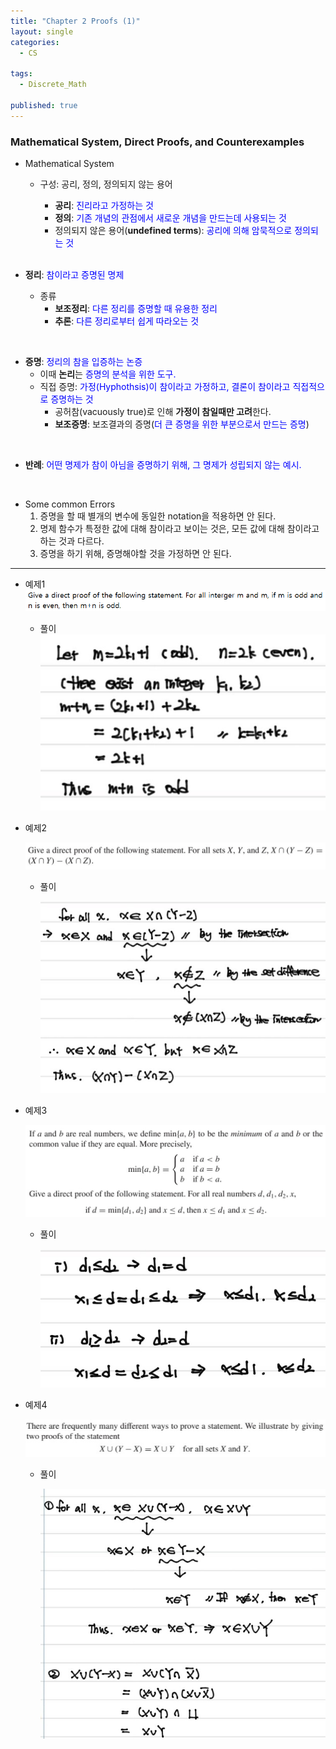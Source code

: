 ```yaml
---
title: "Chapter 2 Proofs (1)"
layout: single
categories:
  - CS

tags:
  - Discrete_Math

published: true
---
```


### Mathematical System, Direct Proofs, and Counterexamples

- Mathematical System

  - 구성: 공리, 정의, 정의되지 않는 용어

    - **공리**: <span style = "color:blue">진리라고 가정하는 것</span>
    - **정의**: <span style = "color:blue">기존 개념의 관점에서 새로운 개념을 만드는데 사용되는 것</span>
    - 정의되지 않은 용어(**undefined terms**): <span style = "color:blue">공리에 의해 암묵적으로 정의되는 것</span>

    <br>

- **정리**: <span style = "color:blue">참이라고 증명된 명제</span>

  - 종류
    - **보조정리**: <span style = "color:blue">다른 정리를 증명할 때 유용한 정리</span>
    - **추론**: <span style = "color:blue">다른 정리로부터 쉽게 따라오는 것 </span>

<br>

- **증명**: <span style = "color:blue">정리의 참을 입증하는 논증</span>
  - 이때 **논리**는 <span style = "color:blue">증명의 분석을 위한 도구.</span>
  - 직접 증명: <span style = "color:blue">가정(Hyphothsis)이 참이라고 가정하고, 결론이 참이라고 직접적으로 증명하는 것</span>
    - 공허참(vacuously true)로 인해 **가정이 참일때만 고려**한다.
    - **보조증명**: 보조결과의 증명(<span style = "color:blue">더 큰 증명을 위한 부분으로서 만드는 증명</span>)

<br>

- **반례**: <span style = "color:blue">어떤 명제가 참이 아님을 증명하기 위해, 그 명제가 성립되지 않는 예시.</span>

<br>

- Some common Errors
  1. 증명을 할 때 별개의 변수에 동일한 notation을 적용하면 안 된다.
  2. 명제 함수가 특정한 값에 대해 참이라고 보이는 것은, 모든 값에 대해 참이라고 하는 것과 다르다.
  3. 증명을 하기 위해, 증명해야할 것을 가정하면 안 된다.

---

- 예제1 
  ![image-20221020151110238](/assets/images/2022-10-19-DM2-1/image-20221020151110238.png)
  - 풀이
    ![image-20221020153337637](/assets/images/2022-10-19-DM2-1/image-20221020153337637.png)

- 예제2

  ![image-20221020153350844](/assets/images/2022-10-19-DM2-1/image-20221020153350844.png)

  - 풀이

    ![image-20221020153403247](/assets/images/2022-10-19-DM2-1/image-20221020153403247.png)

- 예제3

  ![image-20221020153411775](/assets/images/2022-10-19-DM2-1/image-20221020153411775.png)

  - 풀이

    ![image-20221020153428999](/assets/images/2022-10-19-DM2-1/image-20221020153428999.png)

- 예제4

  ![image-20221020153439269](/assets/images/2022-10-19-DM2-1/image-20221020153439269.png)

  - 풀이

    ![image-20221020153446016](/assets/images/2022-10-19-DM2-1/image-20221020153446016.png)
